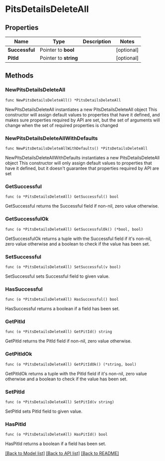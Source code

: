 # PitsDetailsDeleteAll

## Properties

Name | Type | Description | Notes
------------ | ------------- | ------------- | -------------
**Successful** | Pointer to **bool** |  | [optional] 
**PitId** | Pointer to **string** |  | [optional] 

## Methods

### NewPitsDetailsDeleteAll

`func NewPitsDetailsDeleteAll() *PitsDetailsDeleteAll`

NewPitsDetailsDeleteAll instantiates a new PitsDetailsDeleteAll object
This constructor will assign default values to properties that have it defined,
and makes sure properties required by API are set, but the set of arguments
will change when the set of required properties is changed

### NewPitsDetailsDeleteAllWithDefaults

`func NewPitsDetailsDeleteAllWithDefaults() *PitsDetailsDeleteAll`

NewPitsDetailsDeleteAllWithDefaults instantiates a new PitsDetailsDeleteAll object
This constructor will only assign default values to properties that have it defined,
but it doesn't guarantee that properties required by API are set

### GetSuccessful

`func (o *PitsDetailsDeleteAll) GetSuccessful() bool`

GetSuccessful returns the Successful field if non-nil, zero value otherwise.

### GetSuccessfulOk

`func (o *PitsDetailsDeleteAll) GetSuccessfulOk() (*bool, bool)`

GetSuccessfulOk returns a tuple with the Successful field if it's non-nil, zero value otherwise
and a boolean to check if the value has been set.

### SetSuccessful

`func (o *PitsDetailsDeleteAll) SetSuccessful(v bool)`

SetSuccessful sets Successful field to given value.

### HasSuccessful

`func (o *PitsDetailsDeleteAll) HasSuccessful() bool`

HasSuccessful returns a boolean if a field has been set.

### GetPitId

`func (o *PitsDetailsDeleteAll) GetPitId() string`

GetPitId returns the PitId field if non-nil, zero value otherwise.

### GetPitIdOk

`func (o *PitsDetailsDeleteAll) GetPitIdOk() (*string, bool)`

GetPitIdOk returns a tuple with the PitId field if it's non-nil, zero value otherwise
and a boolean to check if the value has been set.

### SetPitId

`func (o *PitsDetailsDeleteAll) SetPitId(v string)`

SetPitId sets PitId field to given value.

### HasPitId

`func (o *PitsDetailsDeleteAll) HasPitId() bool`

HasPitId returns a boolean if a field has been set.


[[Back to Model list]](../README.md#documentation-for-models) [[Back to API list]](../README.md#documentation-for-api-endpoints) [[Back to README]](../README.md)


